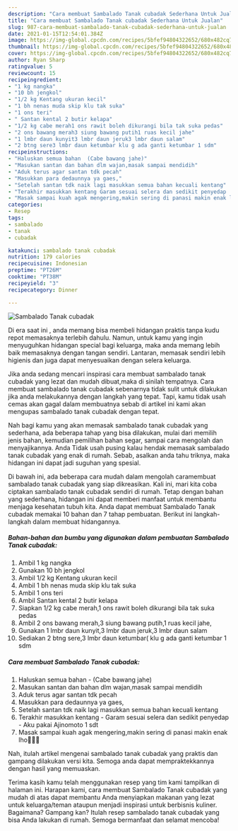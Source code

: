 ```yaml
---
description: "Cara membuat Sambalado Tanak cubadak Sederhana Untuk Jualan"
title: "Cara membuat Sambalado Tanak cubadak Sederhana Untuk Jualan"
slug: 987-cara-membuat-sambalado-tanak-cubadak-sederhana-untuk-jualan
date: 2021-01-15T12:54:01.384Z
image: https://img-global.cpcdn.com/recipes/5bfef94804322652/680x482cq70/sambalado-tanak-cubadak-foto-resep-utama.jpg
thumbnail: https://img-global.cpcdn.com/recipes/5bfef94804322652/680x482cq70/sambalado-tanak-cubadak-foto-resep-utama.jpg
cover: https://img-global.cpcdn.com/recipes/5bfef94804322652/680x482cq70/sambalado-tanak-cubadak-foto-resep-utama.jpg
author: Ryan Sharp
ratingvalue: 5
reviewcount: 15
recipeingredient:
- "1 kg nangka"
- "10 bh jengkol"
- "1/2 kg Kentang ukuran kecil"
- "1 bh nenas muda skip klu tak suka"
- "1 ons teri"
- " Santan kental 2 butir kelapa"
- "1/2 kg cabe merah1 ons rawit boleh dikurangi bila tak suka pedas"
- "2 ons bawang merah3 siung bawang putih1 ruas kecil jahe"
- "1 lmbr daun kunyit3 lmbr daun jeruk3 lmbr daun salam"
- "2 btng sere3 lmbr daun ketumbar klu g ada ganti ketumbar 1 sdm"
recipeinstructions:
- "Haluskan semua bahan  (Cabe bawang jahe)"
- "Masukan santan dan bahan dlm wajan,masak sampai mendidih"
- "Aduk terus agar santan tdk pecah"
- "Masukkan para dedaunnya ya gaes,"
- "Setelah santan tdk naik lagi masukkan semua bahan kecuali kentang"
- "Terakhir masukkan kentang Garam sesuai selera dan sedikit penyedap  Aku pakai Ajinomoto 1 sdt"
- "Masak sampai kuah agak mengering,makin sering di panasi makin enak lho🤤🤤😊"
categories:
- Resep
tags:
- sambalado
- tanak
- cubadak

katakunci: sambalado tanak cubadak 
nutrition: 179 calories
recipecuisine: Indonesian
preptime: "PT26M"
cooktime: "PT38M"
recipeyield: "3"
recipecategory: Dinner

---
```



![Sambalado Tanak cubadak](https://img-global.cpcdn.com/recipes/5bfef94804322652/680x482cq70/sambalado-tanak-cubadak-foto-resep-utama.jpg)

Di era  saat ini , anda memang bisa membeli hidangan praktis tanpa kudu repot memasaknya terlebih dahulu. Namun, untuk kamu yang ingin menyuguhkan hidangan special bagi keluarga, maka anda memang lebih baik memasaknya dengan tangan sendiri. Lantaran, memasak sendiri lebih higienis dan juga dapat menyesuaikan dengan selera keluarga.

Jika anda sedang mencari inspirasi cara membuat sambalado tanak cubadak yang lezat dan mudah dibuat,maka di sinilah tempatnya. Cara membuat sambalado tanak cubadak  sebenarnya tidak sulit untuk dilakukan jika anda melakukannya dengan langkah yang tepat. Tapi, kamu tidak usah cemas akan gagal dalam membuatnya 
sebab di artikel ini kami akan mengupas sambalado tanak cubadak dengan tepat.  



Nah bagi kamu yang akan memasak sambalado tanak cubadak yang sederhana, ada beberapa tahap yang bisa dilakukan, mulai dari memilih jenis bahan, kemudian pemilihan bahan segar, sampai cara mengolah dan menyajikannya. Anda Tidak usah pusing kalau hendak memasak sambalado tanak cubadak yang enak di rumah. Sebab, asalkan anda  tahu triknya, maka hidangan ini dapat jadi suguhan yang spesial.

Di bawah ini, ada beberapa cara mudah dalam mengolah caramembuat sambalado tanak cubadak yang siap dikreasikan. Kali ini, mari kita coba ciptakan sambalado tanak cubadak sendiri di rumah. Tetap dengan bahan yang sederhana, hidangan ini dapat memberi manfaat untuk membantu menjaga kesehatan tubuh kita. Anda dapat membuat Sambalado Tanak cubadak memakai 10 bahan dan 7 tahap pembuatan. Berikut ini langkah-langkah dalam membuat hidangannya.

<!--inarticleads1-->

##### Bahan-bahan dan bumbu yang digunakan dalam pembuatan Sambalado Tanak cubadak:

1. Ambil 1 kg nangka
1. Gunakan 10 bh jengkol
1. Ambil 1/2 kg Kentang ukuran kecil
1. Ambil 1 bh nenas muda skip klu tak suka
1. Ambil 1 ons teri
1. Ambil  Santan kental 2 butir kelapa
1. Siapkan 1/2 kg cabe merah,1 ons rawit boleh dikurangi bila tak suka pedas
1. Ambil 2 ons bawang merah,3 siung bawang putih,1 ruas kecil jahe,
1. Gunakan 1 lmbr daun kunyit,3 lmbr daun jeruk,3 lmbr daun salam
1. Sediakan 2 btng sere,3 lmbr daun ketumbar( klu g ada ganti ketumbar 1 sdm




<!--inarticleads2-->

##### Cara membuat Sambalado Tanak cubadak:

1. Haluskan semua bahan  - (Cabe bawang jahe)
1. Masukan santan dan bahan dlm wajan,masak sampai mendidih
1. Aduk terus agar santan tdk pecah
1. Masukkan para dedaunnya ya gaes,
1. Setelah santan tdk naik lagi masukkan semua bahan kecuali kentang
1. Terakhir masukkan kentang - Garam sesuai selera dan sedikit penyedap  - Aku pakai Ajinomoto 1 sdt
1. Masak sampai kuah agak mengering,makin sering di panasi makin enak lho🤤🤤😊




Nah, itulah artikel mengenai  sambalado tanak cubadak  yang praktis dan gampang dilakukan versi kita. Semoga anda dapat mempraktekkannya dengan hasil yang memuaskan. 

Terima kasih kamu telah menggunakan resep yang tim kami tampilkan di halaman ini. Harapan kami, cara membuat  Sambalado Tanak cubadak yang mudah di atas dapat membantu Anda menyiapkan makanan yang lezat untuk keluarga/teman ataupun menjadi inspirasi untuk berbisnis kuliner. Bagaimana? Gampang kan? Itulah resep sambalado tanak cubadak yang bisa Anda lakukan di rumah. Semoga bermanfaat dan selamat mencoba!

